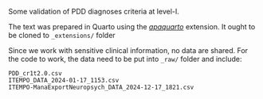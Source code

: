 
Some validation of PDD diagnoses criteria at level-I.

The text was prepared in Quarto using the [*apaquarto*](https://github.com/wjschne/apaquarto.git) extension.
It ought to be cloned to `_extensions/` folder

Since we work with sensitive clinical information, no data are shared.
For the code to work, the data need to be put into `_raw/` folder and include:

```
PDD_cr1t2.0.csv
ITEMPO_DATA_2024-01-17_1153.csv
ITEMPO-ManaExportNeuropsych_DATA_2024-12-17_1821.csv
```
